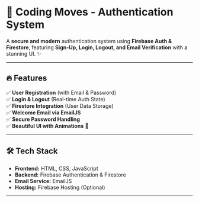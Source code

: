 # 🚀 Coding Moves - Authentication System

A **secure and modern** authentication system using **Firebase Auth & Firestore**, featuring **Sign-Up, Login, Logout, and Email Verification** with a stunning UI. ✨

---

## 🔥 Features
✅ **User Registration** (with Email & Password)  
✅ **Login & Logout** (Real-time Auth State)  
✅ **Firestore Integration** (User Data Storage)  
✅ **Welcome Email via EmailJS**  
✅ **Secure Password Handling**  
✅ **Beautiful UI with Animations** 🎨  

---

## 🛠️ Tech Stack
- **Frontend:** HTML, CSS, JavaScript  
- **Backend:** Firebase Authentication & Firestore  
- **Email Service:** EmailJS  
- **Hosting:** Firebase Hosting (Optional)  

---
